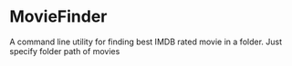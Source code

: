 # MovieFinder

A command line utility for finding best IMDB rated movie in a folder.
Just specify folder path of movies
